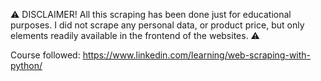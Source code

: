 ⚠️ DISCLAIMER! All this scraping has been done just for educational purposes. I did not scrape any personal data, or product price, but only elements readily available in the frontend of the websites. ⚠️

Course followed: https://www.linkedin.com/learning/web-scraping-with-python/

